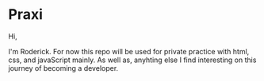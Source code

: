 # Praxi

Hi,

I'm Roderick. For now this repo will be used for private practice with html, css, and javaScript mainly.  As well as, anyhting else I find interesting on this journey of becoming a developer.